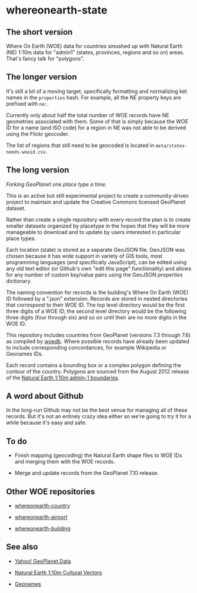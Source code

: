 whereonearth-state
==

The short version
--

Where On Earth (WOE) data for countries smushed up with Natural Earth (NE) 1:10m
data for "admin1" (states, provinces, regions and so on) areas. That's fancy
talk for "polygons".

The longer version
--

It's still a bit of a moving target, specifically formatting and normalizing ket
names in the `properties` hash. For example, all the NE property keys are
prefixed with `ne:`.

Currently only about half the total number of WOE records have NE geometries
associated with them. Some of that is simply because the WOE ID for a name (and
ISO code) for a region in NE was not able to be derived using the Flickr
geocoder.

The list of regions that still need to be geocoded is located in
`meta/states-needs-woeid.csv`.

The long version
--

_Forking GeoPlanet one place type a time._

This is an active but still experimental project to create a community-driven
project to maintain and update the Creative Commons licensed GeoPlanet dataset.

Rather than create a single repository with every record the plan is to create
smaller datasets organized by placetype in the hopes that they will be more
manageable to download and to update by users interested in particular place types.

Each location (state) is stored as a separate GeoJSON file. GeoJSON was
chosen because it has wide support in variety of GIS tools, most programming
languages (and specifically JavaScript), can be edited using any old text editor
(or Github's own "edit this page" functionality) and allows for any number of
custom key/value pairs using the GeoJSON _properties_ dictionary.

The naming convention for records is the building's Where On Earth (WOE) ID
followed by a ".json" extension. Records are stored in nested directories that
correspond to their WOE ID. The top level directory would be the first three
digits of a WOE ID, the second level directory would be the following three
digits (four through six) and so on until their are no more digits in the WOE
ID.

This repository includes countries from GeoPlanet (versions 7.3 through 7.6) as
compiled by [woedb](http://woe.spum.org). Where possible records have already
been updated to include corresponding concordances, for example Wikipedia or
Geonames IDs.

Each record contains a bounding box or a complex polygon defining the contour of
the country. Polygons are sourced from the August 2012 release of the [Natural
Earth 1:10m admin-1 boundaries](http://www.naturalearthdata.com/downloads/10m-cultural-vectors/).

A word about Github
--

In the long-run Github may not be the best venue for managing all of these
records. But it's not an entirely crazy idea either so we're going to try it for
a while because it's easy and safe.

To do
--

* Finish mapping (geocoding) the Natural Earth shape files to WOE IDs and
  merging them with the WOE records.

* Merge and update records from the GeoPlanet 7.10 release.

Other WOE repositories
--

* [whereonearth-country](https://github.com/straup/whereonearth-country)

* [whereonearth-airport](https://github.com/straup/whereonearth-airport)

* [whereonearth-building](https://github.com/straup/whereonearth-building)

See also
--

* [Yahoo! GeoPlanet Data](http://developer.yahoo.com/geo/geoplanet/data/)

* [Natural Earth 1:10m Cultural Vectors](http://www.naturalearthdata.com/downloads/10m-cultural-vectors/)

* [Geonames](http://www.geonames.org/)
